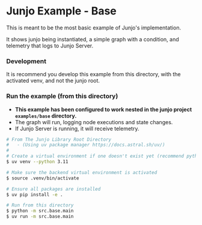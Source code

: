# Junjo Example - Base

This is meant to be the most basic example of Junjo's implementation. 

It shows junjo being instantiated, a simple graph with a condition, and telemetry that logs to Junjo Server.

### Development

It is recommend you develop this example from this directory, with the activated venv, and not the junjo root.

### Run the example (from this directory)

- **This example has been configured to work nested in the junjo project `examples/base` directory.**
- The graph will run, logging node executions and state changes.
- If Junjo Server is running, it will receive telemetry.

```bash
# From The Junjo Library Root Directory
#   - (Using uv package manager https://docs.astral.sh/uv/)
#
# Create a virtual environment if one doesn't exist yet (recommend python 3.12)
$ uv venv --python 3.11

# Make sure the backend virtual environment is activated
$ source .venv/bin/activate

# Ensure all packages are installed
$ uv pip install -e .

# Run from this directory
$ python -m src.base.main
$ uv run -m src.base.main
```
